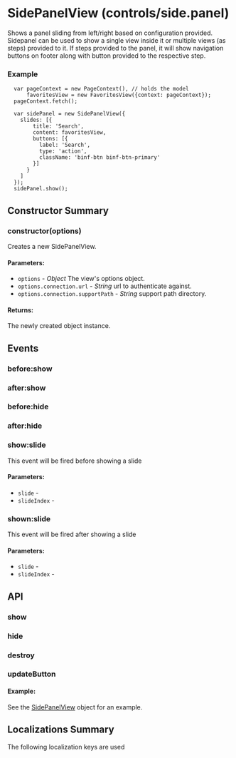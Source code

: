 # SidePanelView (controls/side.panel)

Shows a panel sliding from left/right based on configuration provided. Sidepanel can be used to show a single view inside it or multiple views (as steps) provided to it. If steps provided to the panel, it will show navigation buttons on footer along with button provided to the respective step.


### Example

      var pageContext = new PageContext(), // holds the model
          favoritesView = new FavoritesView({context: pageContext});
      pageContext.fetch();

      var sidePanel = new SidePanelView({
        slides: [{
            title: 'Search',
            content: favoritesView,
            buttons: [{
              label: 'Search',
              type: 'action',
              className: 'binf-btn binf-btn-primary'
            }]
          }
        ]
      });
      sidePanel.show();

## Constructor Summary

### constructor(options)

  Creates a new SidePanelView.

#### Parameters:
* `options` - *Object* The view's options object.
* `options.connection.url` - *String* url to authenticate against.
* `options.connection.supportPath` - *String* support path directory.

#### Returns:

  The newly created object instance.

## Events

### before:show

### after:show

### before:hide

### after:hide

### show:slide
This event will be fired before showing a slide
#### Parameters:
* `slide` - 
* `slideIndex` - 

### shown:slide
 This event will be fired after showing a slide
#### Parameters:
* `slide` - 
* `slideIndex` - 

## API

### show

### hide

### destroy

### updateButton

#### Example:

  See the [SidePanelView](#) object for an example.



## Localizations Summary

The following localization keys are used
